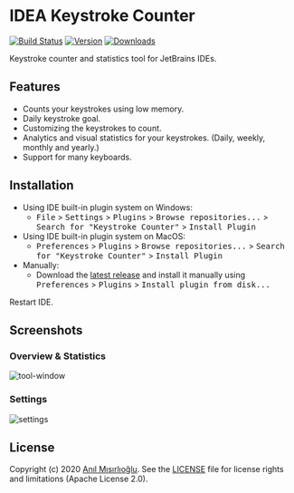 IDEA Keystroke Counter
=======

[![Build Status][build-badge]][actions]
[![Version][version-badge]][plugin]
[![Downloads][downloads-badge]][plugin]

<!-- Plugin description -->
Keystroke counter and statistics tool for JetBrains IDEs.
<!-- Plugin description end -->

Features
--------
+ Counts your keystrokes using low memory.
+ Daily keystroke goal.
+ Customizing the keystrokes to count.
+ Analytics and visual statistics for your keystrokes. (Daily, weekly, monthly and yearly.)
+ Support for many keyboards.

Installation
------------
- Using IDE built-in plugin system on Windows:
    - <kbd>File</kbd> > <kbd>Settings</kbd> > <kbd>Plugins</kbd> > <kbd>Browse repositories...</kbd> > <kbd>Search for "Keystroke Counter"</kbd> > <kbd>Install Plugin</kbd>
- Using IDE built-in plugin system on MacOS:
    - <kbd>Preferences</kbd> > <kbd>Plugins</kbd> > <kbd>Browse repositories...</kbd> > <kbd>Search for "Keystroke Counter"</kbd> > <kbd>Install Plugin</kbd>
- Manually:
    - Download the [latest release][latest-release] and install it manually using <kbd>Preferences</kbd> > <kbd>Plugins</kbd> > <kbd>Install plugin from disk...</kbd>

Restart IDE.

Screenshots
-----------

### Overview & Statistics
![tool-window](https://user-images.githubusercontent.com/20264712/101558687-83abfe80-39d0-11eb-86b1-bc5d1966bd12.png)

### Settings
![settings](https://user-images.githubusercontent.com/20264712/101558806-cd94e480-39d0-11eb-9475-c1cd29abe719.png)

License
-------
Copyright (c) 2020 [Anıl Mısırlıoğlu][github]. See the [LICENSE](./LICENSE) file for license rights and limitations (Apache License 2.0).

[actions]:         https://github.com/anilmisirlioglu/idea-keystroke-counter/actions
[build-badge]:     https://github.com/anilmisirlioglu/idea-keystroke-counter/workflows/Build/badge.svg
[latest-release]:  https://github.com/anilmisirlioglu/idea-keystroke-counter/releases/latest
[github]:          https://github.com/anilmisirlioglu
[plugin]:          https://plugins.jetbrains.com/plugin/#todo
[version-badge]:   https://img.shields.io/jetbrains/plugin/v/#todo
[downloads-badge]: https://img.shields.io/jetbrains/plugin/d/#todo